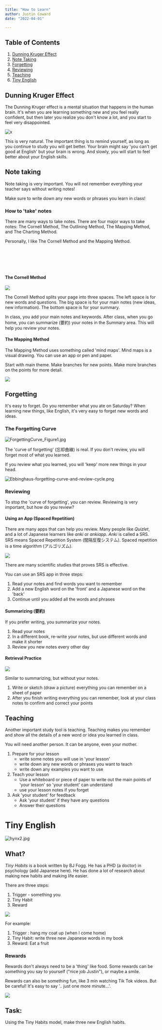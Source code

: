 ```yaml
---
title: "How to Learn"
author: Justin Coward
date: "2022-04-01"

---
```



## Table of Contents

1. [Dunning Kruger Effect](#dunning-kruger-effect)
2. [Note Taking](#note-taking)
3. [Forgetting](#forgetting)
4. [Reviewing](#reviewing)
5. [Teaching](#teaching)
6. [Tiny English](#tiny-english)



## Dunning Kruger Effect

The Dunning Kruger effect is a mental situation that happens in the human brain. It's when you are learning something new and you feel really confident, but then later you realize you don't know a lot, and you start to feel very disappointed.

![x](/docs/assets/Dunning-Kruger.jpg)

This is very natural. The important thing is to remind yourself, as long as you continue to study you will get better. Your brain might say 'you can't get good at English' but your brain is wrong. And slowly, you will start to feel better about your English skills. 

## Note taking

Note taking is very important. You will not remember everything your teacher says without writing notes!

Make sure to write down any new words or phrases you learn in class!

### How to 'take' notes

There are many ways to take notes. There are four major ways to take notes: The Cornell Method, The Outlining Method, The Mapping Method, and The Charting Method.

Personally, I like The Cornell Method and the Mapping Method.

<br>
<br>
<br>
<br>

#### The Cornell Method



![](docs/assets/cornel-method.jpeg)

The Cornell Method splits your page into three spaces. The left space is for new words and questions. The big space is for your main notes (new ideas, new information). The bottom space is for your summary.

In class, you add your main notes and keywords. After class, when you go home, you can summarize (要約) your notes in the Summary area. This will help you review your notes.

#### The Mapping Method



The Mapping Method uses something called 'mind maps'. Mind maps is a visual drawing. You can use an app or pen and paper.

Start with main theme. Make branches for new points. Make more branches on the points for more detail.

![](docs/assets/Tennis-mindmap.png)

## Forgetting

It's easy to forget. Do you remember what you ate on Saturday? When learning new things, like English, it's very easy to forget new words and ideas.

### The Forgetting Curve
![ForgettingCurve_Figure1.jpg](docs/assets/ForgettingCurve_Figure1.jpg)


The 'curve of forgetting' (忘却曲線) is real. If you don't review, you will forget most of what you learned. 

If you review what you learned, you will 'keep' more new things in your head.

![Ebbinghaus-forgetting-curve-and-review-cycle.png](docs/assets/Ebbinghaus-forgetting-curve-and-review-cycle.png)

### Reviewing

To stop the 'curve of forgetting', you can review. Reviewing is very important, but how do you review?

#### Using an App (Spaced Repetition) 

There are many apps that can help you review. Many people like _Quizlet_, and a lot of Japanese learners like _anki_ or _ankiapp_. _Anki_ is called a SRS. SRS means Spaced Repetition System (間隔反復システム). Spaced repetition is a time algorithm (アルゴリズム). 

![](docs/assets/Spaced-repetition-with-flashcard-learning-Repetition-intervals-increase-for-subsequent.png)

There are many scientific studies that proves SRS is effective.

You can use an SRS app in three steps:

1. Read your notes and find words you want to remember
2. Add a new English word on the 'front' and a Japanese word on the 'back'
3. Continue until you added all the words and phrases

#### Summarizing (要約)

If you prefer writing, you summarize your notes. 

1. Read your notes
2. In a different book, re-write your notes, but use different words and make it shorter
3. Review you new notes every other day

#### Retrieval Practice

![](docs/assets/Retrieval.png)

Similar to summarizing, but without your notes.

1. Write or sketch (draw a picture) everything you can remember on a sheet of paper
2. After you finish writing everything you can remember, look at your class notes to confirm and correct your points

## Teaching

Another important study tool is teaching. Teaching makes you remember and show all the details of a new word or idea you learned in class. 

You will need another person. It can be anyone, even your mother. 

1. Prepare for your lesson
	- write some notes you will use in 'your lesson'
	- write down any new words or phrases you want to teach
	- write down any examples you want to use
2. Teach your lesson
	- Use a whiteboard or piece of paper to write out the main points of 'your lesson' so 'your student' can understand
	- use your lesson notes if you forget
3. Ask 'your student' for feedback
	- Ask 'your student' if they have any questions
	- Answer their questions 




# Tiny English
![hynx2.jpg](docs/assets/hynx2.jpg)


## What?

*Tiny Habits* is a book written by BJ Fogg. He has a PHD (a doctor) in psychology (add Japanese here). He has done a lot of research about making new habits and making life easier. 

There are three steps:

1. Trigger - something you
2. Tiny Habit
3.  Reward

![](docs/assets/tiny-habit-recipie.jpg)

For example:
1. Trigger : hang my coat up (when I come home)
2. Tiny Habit: write three new Japanese words in my book
3. Reward: Eat a fruit


### Rewards

Rewards don't always need to be a 'thing' like food. Some rewards can be something you say to yourself ("nice job Justin"), or maybe a smile.

Rewards can also be something fun, like 3 min watching Tik Tok videos. But be careful! It's easy to say '.. just one more minute...'. 

![](docs/assets/animal-crossing.jpg)

## Task: 

Using the Tiny Habits model, make three new English habits. 

